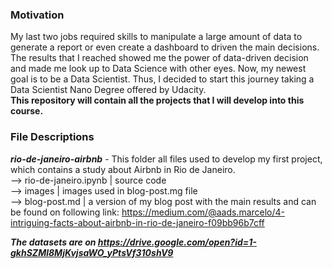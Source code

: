 ### Motivation

My last two jobs required skills to manipulate a large amount of data to generate a report or even create a dashboard to driven the main decisions. The results that I reached showed me the power of data-driven decision and made me look up to Data Science with other eyes. Now, my newest goal is to be a Data Scientist. Thus, I decided to start this journey taking a Data Scientist Nano Degree offered by Udacity.  
**This repository will contain all the projects that I will develop into this course.**

### File Descriptions

***rio-de-janeiro-airbnb*** - This folder all files used to develop my first project, which contains a study about Airbnb in Rio de Janeiro.  
--> rio-de-janeiro.ipynb | source code  
--> images | images used in blog-post.mg file  
--> blog-post.md | a version of my blog post with the main results and can be found on following link: https://medium.com/@aads.marcelo/4-intriguing-facts-about-airbnb-in-rio-de-janeiro-f09bb96b7cff

***The datasets are on https://drive.google.com/open?id=1-gkhSZMl8MjKvjsaWO_yPtsVf310shV9***
  

  
	